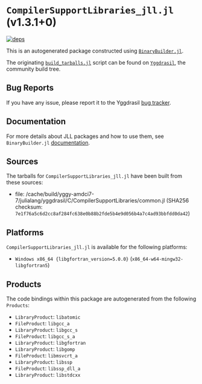 # `CompilerSupportLibraries_jll.jl` (v1.3.1+0)

[![deps](https://juliahub.com/docs/CompilerSupportLibraries_jll/deps.svg)](https://juliahub.com/ui/Packages/General/CompilerSupportLibraries_jll/)

This is an autogenerated package constructed using [`BinaryBuilder.jl`](https://github.com/JuliaPackaging/BinaryBuilder.jl).

The originating [`build_tarballs.jl`](https://github.com/JuliaPackaging/Yggdrasil/blob/cc2c1ca9fff2461728786ab86ea23025ce9320a1/C/CompilerSupportLibraries/CompilerSupportLibraries@v1.3/build_tarballs.jl) script can be found on [`Yggdrasil`](https://github.com/JuliaPackaging/Yggdrasil/), the community build tree.

## Bug Reports

If you have any issue, please report it to the Yggdrasil [bug tracker](https://github.com/JuliaPackaging/Yggdrasil/issues).

## Documentation

For more details about JLL packages and how to use them, see `BinaryBuilder.jl` [documentation](https://docs.binarybuilder.org/stable/jll/).

## Sources

The tarballs for `CompilerSupportLibraries_jll.jl` have been built from these sources:

* file: /cache/build/yggy-amdci7-7/julialang/yggdrasil/C/CompilerSupportLibraries/common.jl (SHA256 checksum: `7e1f76a5c6d2cc8af284fc638e0b88b2fde5b4e9d056b4a7c4ad93bbfdd0da42`)

## Platforms

`CompilerSupportLibraries_jll.jl` is available for the following platforms:

* `Windows x86_64 {libgfortran_version=5.0.0}` (`x86_64-w64-mingw32-libgfortran5`)

## Products

The code bindings within this package are autogenerated from the following `Products`:

* `LibraryProduct`: `libatomic`
* `FileProduct`: `libgcc_a`
* `LibraryProduct`: `libgcc_s`
* `FileProduct`: `libgcc_s_a`
* `LibraryProduct`: `libgfortran`
* `LibraryProduct`: `libgomp`
* `FileProduct`: `libmsvcrt_a`
* `LibraryProduct`: `libssp`
* `FileProduct`: `libssp_dll_a`
* `LibraryProduct`: `libstdcxx`
